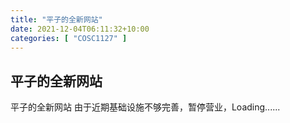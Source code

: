 ```yaml
---
title: "平子的全新网站"
date: 2021-12-04T06:11:32+10:00
categories: [ "COSC1127" ]
---
```

## 平子的全新网站
平子的全新网站
由于近期基础设施不够完善，暂停营业，Loading......






